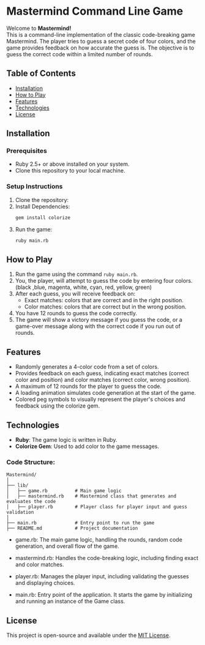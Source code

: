 # Mastermind Command Line Game

Welcome to **Mastermind!**\
This is a command-line implementation of the classic code-breaking game Mastermind. The player tries 
to guess a secret code of four colors, and the game provides feedback on how accurate the guess is. 
The objective is to guess the correct code within a limited number of rounds.

## Table of Contents

- [Installation](#installation)
- [How to Play](#how-to-play)
- [Features](#features)
- [Technologies](#technologies)
- [License](#license)

## Installation

### Prerequisites

- Ruby 2.5+ or above installed on your system.
- Clone this repository to your local machine.

### Setup Instructions

1. Clone the repository:
2. Install Dependencies:
   ```bash
   gem install colorize
   ```
3. Run the game:
   ```bash
   ruby main.rb
   ```

## How to Play
1. Run the game using the command `ruby main.rb`.
2. You, the player, will attempt to guess the code by entering four colors.
   (black ,blue, magenta, white, cyan, red, yellow, green)
3. After each guess, you will receive feedback on:
     - Exact matches: colors that are correct and in the right position.
     - Color matches: colors that are correct but in the wrong position.
4. You have 12 rounds to guess the code correctly.
5. The game will show a victory message if you guess the code, or a game-over message along with the correct
   code if you run out of rounds.

## Features

- Randomly generates a 4-color code from a set of colors.
- Provides feedback on each guess, indicating exact matches (correct color and position) and color matches
  (correct color, wrong position).
- A maximum of 12 rounds for the player to guess the code.
- A loading animation simulates code generation at the start of the game.
- Colored peg symbols to visually represent the player's choices and feedback using the colorize gem.

## Technologies

- **Ruby**: The game logic is written in Ruby.
- **Colorize Gem**: Used to add color to the game messages.

### Code Structure:
```
Mastermind/
│
├── lib/
│   ├── game.rb          # Main game logic
│   ├── mastermind.rb    # Mastermind class that generates and evaluates the code
│   ├── player.rb        # Player class for player input and guess validation
│
├── main.rb              # Entry point to run the game
├── README.md            # Project documentation
```
- game.rb: The main game logic, handling the rounds, random code generation, and overall flow of the game.

- mastermind.rb: Handles the code-breaking logic, including finding exact and color matches.

- player.rb: Manages the player input, including validating the guesses and displaying choices.

- main.rb: Entry point of the application. It starts the game by initializing and running an instance of the Game class.

## License

This project is open-source and available under the [MIT License](https://github.com/T-MSD/Learning-Projects/blob/main/LICENSE).
